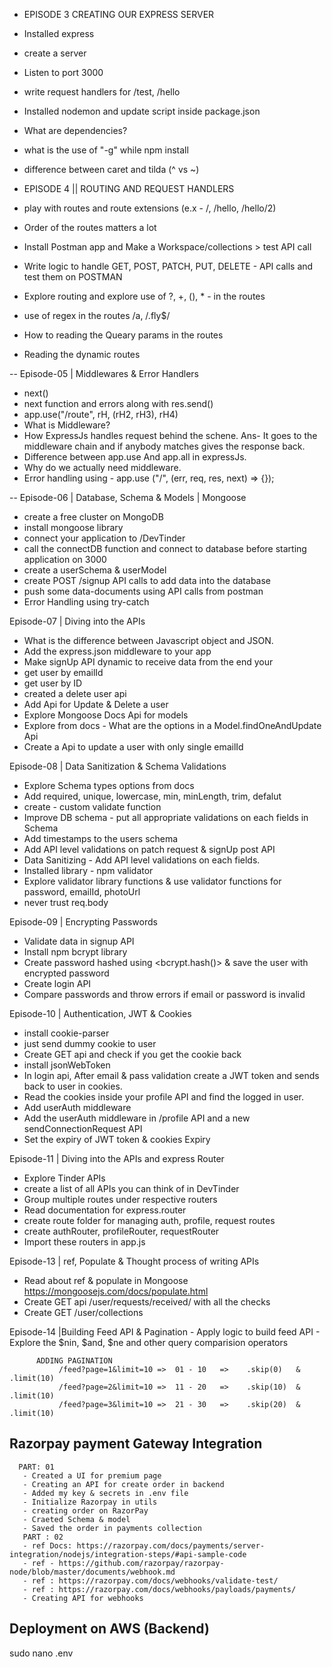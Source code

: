 - EPISODE 3 CREATING OUR EXPRESS SERVER
- Installed express
- create a server
- Listen to port 3000
- write request handlers for /test, /hello
- Installed nodemon and update script inside package.json 
- What are dependencies?
- what is the use of "-g" while npm install
- difference between caret and tilda (^ vs ~)


- EPISODE 4 || ROUTING AND REQUEST HANDLERS
- play with routes and route extensions (e.x - /, /hello, /hello/2)
- Order of the routes matters a lot
- Install Postman app and Make a Workspace/collections > test API call 
- Write logic to handle GET, POST, PATCH, PUT, DELETE - API calls and test them on POSTMAN 
- Explore routing and explore use of ?, +, (), * - in the routes 
- use of regex in the routes /a, /.fly$/
- How to reading the Queary params in the routes 
- Reading the dynamic routes


-- Episode-05 | Middlewares & Error Handlers
- next()
- next function and errors along with res.send()
- app.use("/route", rH, (rH2, rH3), rH4)
- What is Middleware?
- How ExpressJs handles request behind the schene. Ans- It goes to the middleware chain and if anybody matches     gives the response back.
- Difference between app.use And app.all in expressJs.
- Why do we actually need middleware.
- Error handling using -  app.use ("/", (err, req, res, next) => {});


-- Episode-06 | Database, Schema & Models | Mongoose
- create a free cluster on MongoDB
- install mongoose library 
- connect your application to <connection-url>/DevTinder
- call the connectDB function and connect to database before starting application on 3000
- create a userSchema & userModel
- create POST /signup API calls to add data into the database
- push some data-documents using API calls from postman
- Error Handling using try-catch


Episode-07 | Diving into the APIs
- What is the difference between Javascript object and JSON.
- Add the express.json middleware to your app
- Make signUp API dynamic to receive data from the end your
- get user by emailId
- get user by ID
- created a delete user api
- Add Api for Update & Delete a user
- Explore Mongoose Docs Api for models
- Explore from docs - What are the options in a Model.findOneAndUpdate Api
- Create a Api to update a user with only single emailId


Episode-08 | Data Sanitization & Schema Validations
- Explore Schema types options from docs
- Add required, unique, lowercase, min, minLength, trim, defalut
- create - custom validate function
- Improve DB schema - put all appropriate validations on each fields in Schema
- Add timestamps to the users schema 
- Add API level validations on patch request & signUp post API 
- Data Sanitizing - Add API level validations on each fields.
- Installed library - npm validator 
- Explore validator library functions & use validator functions for password, emailId, photoUrl
- never trust req.body 


Episode-09 | Encrypting Passwords
- Validate data in signup API 
- Install npm bcrypt library 
- Create password hashed using <bcrypt.hash()> & save the user with encrypted password
- Create login API
- Compare passwords and throw errors if email or password is invalid


Episode-10 | Authentication, JWT & Cookies
- install cookie-parser
- just send dummy cookie to user 
- Create GET </profile> api and check if you get the cookie back 
- install jsonWebToken 
- In login api, After email & pass validation create a JWT token and sends back to user in cookies.
- Read the cookies inside your profile API and find the logged in user.
- Add userAuth middleware 
- Add the userAuth middleware in /profile API and a new sendConnectionRequest API 
- Set the expiry of JWT token & cookies Expiry

Episode-11 | Diving into the APIs and express Router
 - Explore Tinder APIs
 - create a list of all APIs you can think of in DevTinder
 - Group multiple routes under respective routers
 - Read documentation for express.router
 - create route folder for managing auth, profile, request routes
 - create authRouter, profileRouter, requestRouter 
 - Import these routers in app.js


Episode-13 | ref, Populate & Thought process of writing APIs
 - Read about ref & populate in Mongoose  https://mongoosejs.com/docs/populate.html
 - Create GET api /user/requests/received/ with all the checks
 - Create GET /user/collections


 Episode-14 |Building Feed API & Pagination
     - Apply logic to build feed API 
     - Explore the $nin, $and, $ne and other query comparision operators
 
          ADDING PAGINATION 
               /feed?page=1&limit=10 =>  01 - 10   =>    .skip(0)   &  .limit(10)
               /feed?page=2&limit=10 =>  11 - 20   =>    .skip(10)  &  .limit(10)
               /feed?page=3&limit=10 =>  21 - 30   =>    .skip(20)  &  .limit(10)


 ## Razorpay payment Gateway Integration 
      PART: 01
       - Created a UI for premium page 
       - Creating an API for create order in backend
       - Added my key & secrets in .env file 
       - Initialize Razorpay in utils 
       - creating order on RazorPay
       - Craeted Schema & model 
       - Saved the order in payments collection 
       PART : 02
       - ref Docs: https://razorpay.com/docs/payments/server-integration/nodejs/integration-steps/#api-sample-code
       - ref - https://github.com/razorpay/razorpay-node/blob/master/documents/webhook.md
       - ref : https://razorpay.com/docs/webhooks/validate-test/
       - ref : https://razorpay.com/docs/webhooks/payloads/payments/
       - Creating API for webhooks




  ## Deployment on AWS (Backend)

  sudo nano .env